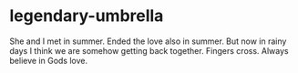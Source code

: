 # legendary-umbrella
She and I met in summer. Ended the love also in summer. But now in rainy days I think we are somehow getting back together. Fingers cross. Always believe in Gods love.
